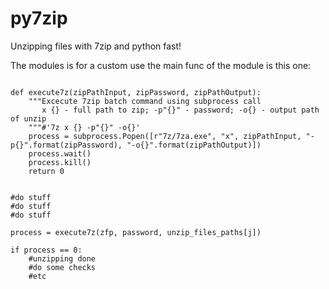 # py7zip
Unzipping files with 7zip and python fast!

The modules is for a custom use the main func of the module is this one:
```

def execute7z(zipPathInput, zipPassword, zipPathOutput):
    """Excecute 7zip batch command using subprocess call
       x {} - full path to zip; -p"{}" - password; -o{} - output path of unzip
    """#'7z x {} -p"{}" -o{}'
    process = subprocess.Popen([r"7z/7za.exe", "x", zipPathInput, "-p{}".format(zipPassword), "-o{}".format(zipPathOutput)])
    process.wait()
    process.kill()
    return 0
    
    
#do stuff
#do stuff
#do stuff

process = execute7z(zfp, password, unzip_files_paths[j])

if process == 0:
    #unzipping done
    #do some checks
    #etc
   
```
